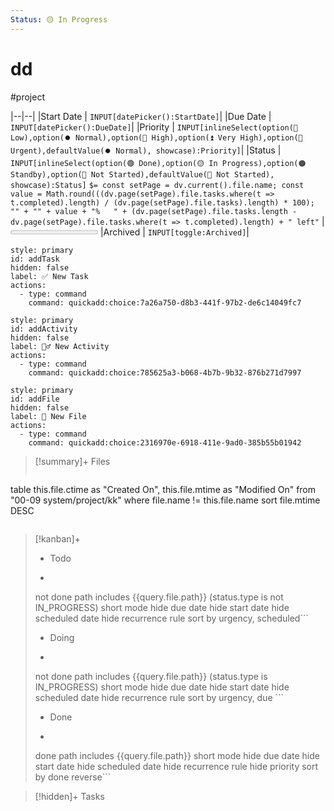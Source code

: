 ```yaml
---
Status: 🟡 In Progress
---
```


# dd
#project

|--|--|
|Start Date | `INPUT[datePicker():StartDate]`|
|Due Date   | `INPUT[datePicker():DueDate]`|
|Priority   | `INPUT[inlineSelect(option(🔽 Low),option(⏺️ Normal),option(🔼 High),option(⏫ Very High),option(🚩 Urgent),defaultValue(⏺️ Normal), showcase):Priority]`|
|Status     | `INPUT[inlineSelect(option(🟢 Done),option(🟡 In Progress),option(🟠 Standby),option(🔴 Not Started),defaultValue(🔴 Not Started), showcase):Status]`  `$= const setPage = dv.current().file.name; const value = Math.round(((dv.page(setPage).file.tasks.where(t => t.completed).length) / (dv.page(setPage).file.tasks).length) * 100); "" + "" + value + "%   " + (dv.page(setPage).file.tasks.length - dv.page(setPage).file.tasks.where(t => t.completed).length) + " left"` | <progress value ="" max="100" class="nyan-cat" ></progress>
|Archived   | `INPUT[toggle:Archived]`|



```meta-bind-button
style: primary
id: addTask
hidden: false
label: ✅ New Task
actions:
  - type: command
    command: quickadd:choice:7a26a750-d8b3-441f-97b2-de6c14049fc7
```
```meta-bind-button
style: primary
id: addActivity
hidden: false
label: 🏃‍♂️ New Activity
actions:
  - type: command
    command: quickadd:choice:785625a3-b068-4b7b-9b32-876b271d7997
```
```meta-bind-button
style: primary
id: addFile
hidden: false
label: 📂 New File
actions:
  - type: command
    command: quickadd:choice:2316970e-6918-411e-9ad0-385b55b01942
```

>[!summary]+ Files
>```dataview
table this.file.ctime as "Created On", this.file.mtime as "Modified On"
from "00-09 system/project/kk"
where file.name != this.file.name
sort file.mtime DESC
>```

>[!kanban]+
> - Todo
>  - ```tasks
>   not done
>   path includes {{query.file.path}}
>   (status.type is not IN_PROGRESS)
>   short mode
>   hide due date
>   hide start date
>   hide scheduled date
>   hide recurrence rule
>   sort by urgency, scheduled```
> - Doing
>  - ```tasks
>  not done
>  path includes {{query.file.path}}
>  (status.type is IN_PROGRESS)
>  short mode
>  hide due date
>  hide start date
>  hide scheduled date
>  hide recurrence rule
>  sort by urgency, due ```
> - Done
>  - ```tasks
>  done
>  path includes {{query.file.path}}
>  short mode
>  hide due date
>  hide start date
>  hide scheduled date
>  hide recurrence rule
>  hide priority
>  sort by done reverse```
>  

>[!hidden]+ Tasks


